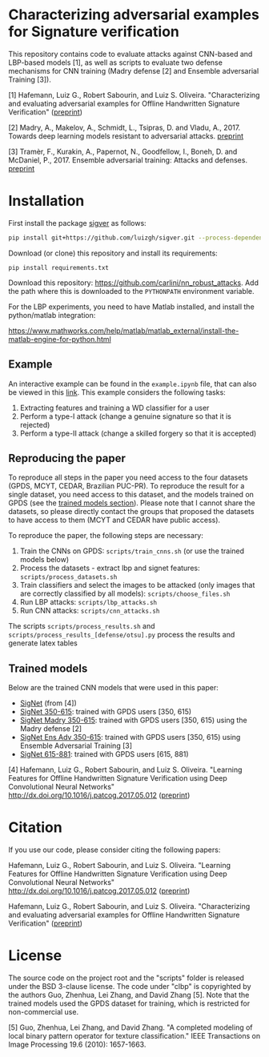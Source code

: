 # Characterizing adversarial examples for Signature verification

This repository contains code to evaluate attacks against CNN-based and 
LBP-based models [1], as well as scripts to evaluate
two defense mechanisms for CNN training (Madry defense [2] and Ensemble adversarial Training [3]). 

[1] Hafemann, Luiz G., Robert Sabourin, and Luiz S. Oliveira. "Characterizing and evaluating adversarial examples for Offline Handwritten Signature Verification" ([preprint](https://arxiv.org/abs/1901.03398))
 
[2] Madry, A., Makelov, A., Schmidt, L., Tsipras, D. and Vladu, A., 2017. Towards deep learning models resistant to adversarial attacks. [preprint](https://arxiv.org/abs/1706.06083)

[3] Tramèr, F., Kurakin, A., Papernot, N., Goodfellow, I., Boneh, D. and McDaniel, P., 2017. Ensemble adversarial training: Attacks and defenses. [preprint](https://arxiv.org/abs/1705.07204)

Installation
============

First install the package [sigver](https://github.com/luizgh/sigver) as follows:
```bash
pip install git+https://github.com/luizgh/sigver.git --process-dependency-links
```

Download (or clone) this repository and install its requirements: 
```
pip install requirements.txt
```

Download this repository: https://github.com/carlini/nn_robust_attacks. Add the path where this is downloaded to the `PYTHONPATH` environment variable.

For the LBP experiments, you need to have Matlab installed, and install the python/matlab integration:

https://www.mathworks.com/help/matlab/matlab_external/install-the-matlab-engine-for-python.html

## Example 

An interactive example can be found in the ```example.ipynb``` file, that can also be viewed in this [link](https://nbviewer.jupyter.org/github/luizgh/adversarial_signatures/blob/master/example.ipynb). This example considers the following tasks:

1. Extracting features and training a WD classifier for a user
2. Perform a type-I attack (change a genuine signature so that it is rejected)
3. Perform a type-II attack (change a skilled forgery so that it is accepted)


## Reproducing the paper

To reproduce all steps in the paper you need access to the four datasets (GPDS, MCYT, CEDAR, Brazilian PUC-PR). 
To reproduce the result for a single dataset, you need access to this dataset, and the models 
trained on GPDS (see the [trained models section](#Trained-models)). Please note that I cannot share the datasets, so please directly 
contact the groups that proposed the datasets to have access to them (MCYT and CEDAR have public access).

To reproduce the paper, the following steps are necessary:

1. Train the CNNs on GPDS: ```scripts/train_cnns.sh``` (or use the trained models below)
2. Process the datasets - extract lbp and signet features: ```scripts/process_datasets.sh```
3. Train classifiers and select the images to be attacked (only images that are correctly classified by all models): ```scripts/choose_files.sh```
4. Run LBP attacks: ```scripts/lbp_attacks.sh```
5. Run CNN attacks: ```scripts/cnn_attacks.sh```

The scripts ```scripts/process_results.sh``` and ```scripts/process_results_[defense/otsu].py``` process the results and generate latex tables  


## Trained models

Below are the trained CNN models that were used in this paper:

* [SigNet](https://drive.google.com/open?id=1l8NFdxSvQSLb2QTv71E6bKcTgvShKPpx) (from [4])
* [SigNet 350-615](https://drive.google.com/open?id=1azNUKeF6oglxLrWwBCVMCw1hUqNI_7Zs): trained with GPDS users [350, 615)
* [SigNet Madry 350-615](https://drive.google.com/open?id=153oytoOPifDi0sHzIAcO-cOFXzVsaDF3): trained with GPDS users [350, 615) using the Madry defense [2]
* [SigNet Ens Adv 350-615](https://drive.google.com/open?id=1HxERO_21qimM2QSXySnckJIewlM1GD4Y): trained with GPDS users [350, 615) using Ensemble Adversarial Training [3]
* [SigNet 615-881](https://drive.google.com/open?id=1G0sEZqu15Gcl6LDrETHhNHZ7L-Po_wGO): trained with GPDS users [615, 881)

[4] Hafemann, Luiz G., Robert Sabourin, and Luiz S. Oliveira. "Learning Features for Offline Handwritten Signature Verification using Deep Convolutional Neural Networks" http://dx.doi.org/10.1016/j.patcog.2017.05.012 ([preprint](https://arxiv.org/abs/1705.05787))

# Citation

If you use our code, please consider citing the following papers:

Hafemann, Luiz G., Robert Sabourin, and Luiz S. Oliveira. "Learning Features for Offline Handwritten Signature Verification using Deep Convolutional Neural Networks" http://dx.doi.org/10.1016/j.patcog.2017.05.012 ([preprint](https://arxiv.org/abs/1705.05787))

Hafemann, Luiz G., Robert Sabourin, and Luiz S. Oliveira. "Characterizing and evaluating adversarial examples for Offline Handwritten Signature Verification" ([preprint](https://arxiv.org/abs/1901.03398))


# License

The source code on the project root and the "scripts" folder is released under the BSD 3-clause license.
The code under "clbp" is copyrighted by the authors Guo, Zhenhua, Lei Zhang, and David Zhang [5]. 
Note that the trained models used the GPDS dataset for training, which is restricted for non-commercial use.  


[5] Guo, Zhenhua, Lei Zhang, and David Zhang. "A completed modeling of local binary pattern operator for texture classification." 
IEEE Transactions on Image Processing 19.6 (2010): 1657-1663.
